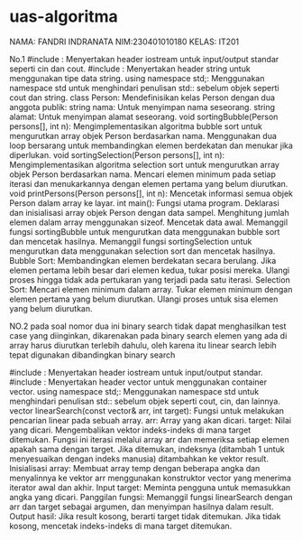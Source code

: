 # uas-algoritma
NAMA: FANDRI INDRANATA
NIM:230401010180
KELAS: IT201

No.1
#include <iostream>: Menyertakan header iostream untuk input/output standar seperti cin dan cout.
#include <string>: Menyertakan header string untuk menggunakan tipe data string.
using namespace std;: Menggunakan namespace std untuk menghindari penulisan std:: sebelum objek seperti cout dan string.
class Person: Mendefinisikan kelas Person dengan dua anggota publik:
string nama: Untuk menyimpan nama seseorang.
string alamat: Untuk menyimpan alamat seseorang.
void sortingBubble(Person persons[], int n): Mengimplementasikan algoritma bubble sort untuk mengurutkan array objek Person berdasarkan nama.
Menggunakan dua loop bersarang untuk membandingkan elemen berdekatan dan menukar jika diperlukan.
void sortingSelection(Person persons[], int n): Mengimplementasikan algoritma selection sort untuk mengurutkan array objek Person berdasarkan nama.
Mencari elemen minimum pada setiap iterasi dan menukarkannya dengan elemen pertama yang belum diurutkan.
void printPersons(Person persons[], int n): Mencetak informasi semua objek Person dalam array ke layar.
int main(): Fungsi utama program.
Deklarasi dan inisialisasi array objek Person dengan data sampel.
Menghitung jumlah elemen dalam array menggunakan sizeof.
Mencetak data awal.
Memanggil fungsi sortingBubble untuk mengurutkan data menggunakan bubble sort dan mencetak hasilnya.
Memanggil fungsi sortingSelection untuk mengurutkan data menggunakan selection sort dan mencetak hasilnya.
Bubble Sort:
Membandingkan elemen berdekatan secara berulang.
Jika elemen pertama lebih besar dari elemen kedua, tukar posisi mereka.
Ulangi proses hingga tidak ada pertukaran yang terjadi pada satu iterasi.
Selection Sort:
Mencari elemen minimum dalam array.
Tukar elemen minimum dengan elemen pertama yang belum diurutkan.
Ulangi proses untuk sisa elemen yang belum diurutkan.


NO.2
pada soal nomor dua ini binary search tidak dapat menghasilkan test case yang diinginkan, dikarenakan pada binary search elemen yang ada di array harus diurutkan terlebih dahulu, oleh karena itu linear search lebih tepat digunakan dibandingkan binary search

#include <iostream>: Menyertakan header iostream untuk input/output standar.
#include <vector>: Menyertakan header vector untuk menggunakan container vector.
using namespace std;: Menggunakan namespace std untuk menghindari penulisan std:: sebelum objek seperti cout, cin, dan lainnya.
vector<int> linearSearch(const vector<int>& arr, int target): Fungsi untuk melakukan pencarian linear pada sebuah array.
arr: Array yang akan dicari.
target: Nilai yang dicari.
Mengembalikan vektor indeks-indeks di mana target ditemukan.
Fungsi ini iterasi melalui array arr dan memeriksa setiap elemen apakah sama dengan target. Jika ditemukan, indeksnya (ditambah 1 untuk menyesuaikan dengan indeks manusia) ditambahkan ke vektor result.
Inisialisasi array: Membuat array temp dengan beberapa angka dan menyalinnya ke vektor arr menggunakan konstruktor vector yang menerima iterator awal dan akhir.
Input target: Meminta pengguna untuk memasukkan angka yang dicari.
Panggilan fungsi: Memanggil fungsi linearSearch dengan arr dan target sebagai argumen, dan menyimpan hasilnya dalam result.
Output hasil: Jika result kosong, berarti target tidak ditemukan. Jika tidak kosong, mencetak indeks-indeks di mana target ditemukan.
